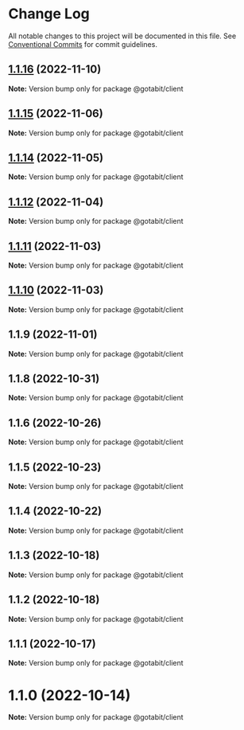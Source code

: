 # Change Log

All notable changes to this project will be documented in this file.
See [Conventional Commits](https://conventionalcommits.org) for commit guidelines.

## [1.1.16](https://github.com/gotabit/sdk-ts/compare/@gotabit/client@1.1.15...@gotabit/client@1.1.16) (2022-11-10)

**Note:** Version bump only for package @gotabit/client

## [1.1.15](https://github.com/gotabit/sdk-ts/compare/@gotabit/client@1.1.14...@gotabit/client@1.1.15) (2022-11-06)

**Note:** Version bump only for package @gotabit/client

## [1.1.14](https://github.com/gotabit/sdk-ts/compare/@gotabit/client@1.1.12...@gotabit/client@1.1.14) (2022-11-05)

**Note:** Version bump only for package @gotabit/client

## [1.1.12](https://github.com/gotabit/sdk-ts/compare/@gotabit/client@1.1.11...@gotabit/client@1.1.12) (2022-11-04)

**Note:** Version bump only for package @gotabit/client

## [1.1.11](https://github.com/gotabit/sdk-ts/compare/@gotabit/client@1.1.10...@gotabit/client@1.1.11) (2022-11-03)

**Note:** Version bump only for package @gotabit/client

## [1.1.10](https://github.com/gotabit/sdk-ts/compare/@gotabit/client@1.1.9...@gotabit/client@1.1.10) (2022-11-03)

**Note:** Version bump only for package @gotabit/client

## 1.1.9 (2022-11-01)

**Note:** Version bump only for package @gotabit/client

## 1.1.8 (2022-10-31)

**Note:** Version bump only for package @gotabit/client

## 1.1.6 (2022-10-26)

**Note:** Version bump only for package @gotabit/client

## 1.1.5 (2022-10-23)

**Note:** Version bump only for package @gotabit/client

## 1.1.4 (2022-10-22)

**Note:** Version bump only for package @gotabit/client

## 1.1.3 (2022-10-18)

**Note:** Version bump only for package @gotabit/client

## 1.1.2 (2022-10-18)

**Note:** Version bump only for package @gotabit/client

## 1.1.1 (2022-10-17)

**Note:** Version bump only for package @gotabit/client

# 1.1.0 (2022-10-14)

**Note:** Version bump only for package @gotabit/client

